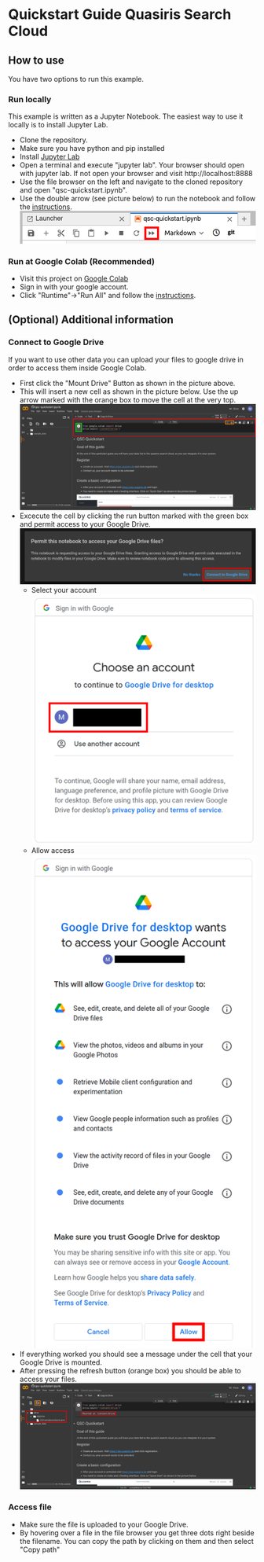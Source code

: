 # Quickstart Guide Quasiris Search Cloud

## How to use

You have two options to run this example.

### Run locally
This example is written as a Jupyter Notebook. The easiest way to use it locally is to install Jupyter Lab.<br>
- Clone the repository.
- Make sure you have python and pip installed
- Install [Jupyter Lab](https://jupyterlab.readthedocs.io/en/stable/getting_started/installation.html)
- Open a terminal and execute "jupyter lab". Your browser should open with jupyter lab. If not open your browser and visit http://localhost:8888
- Use the file browser on the left and navigate to the cloned repository and open "qsc-quickstart.ipynb".
- Use the double arrow (see picture below) to run the notebook and follow the [instructions](qsc-quickstart.ipynb).
![Run Notebook](resources/pictures/qsc_run_notebook.png)

### Run at Google Colab (Recommended)
- Visit this project on [Google Colab](https://colab.research.google.com/github/quasiris/qsc-quickstart/blob/main/qsc-quickstart.ipynb)
- Sign in with your google account.
- Click "Runtime"->"Run All" and follow the [instructions](qsc-quickstart.ipynb).

## (Optional) Additional information

### Connect to Google Drive
If you want to use other data you can upload your files to google drive in order to access them inside Google Colab.

- First click the "Mount Drive" Button as shown in the picture above.
- This will insert a new cell as shown in the picture below. Use the up arrow marked with the orange box to move the cell at the very top.
![](resources/pictures/google_colab_gdrive_cell.png)
- Excecute the cell by clicking the run button marked with the green box and permit access to your Google Drive.
![](resources/pictures/google_colab_permit_access.png)
  - Select your account<br>
  ![](resources/pictures/google_colab_permit_access_1.png)
  - Allow access<br>
  ![](resources/pictures/google_colab_permit_access_2.png)
- If everything worked you should see a message under the cell that your Google Drive is mounted.
- After pressing the refresh button (orange box) you should be able to access your files.
![](resources/pictures/google_colab_mount_success.png)

### Access file
- Make sure the file is uploaded to your Google Drive.
- By hovering over a file in the file browser you get three dots right beside the filename. You can copy the path by
clicking on them and then select "Copy path"